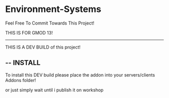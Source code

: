 Environment-Systems
======================

Feel Free To Commit Towards This Project!

THIS IS FOR GMOD 13! 


--------

THIS IS A DEV BUILD of this project! 

--
INSTALL
--
To install this DEV build please place the addon into your servers/clients Addons folder!

or just simply wait until i publish it on workshop
